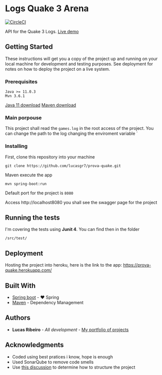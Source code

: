 # Logs Quake 3 Arena
[![CircleCI](https://circleci.com/gh/lucasgr7/prova-quake.svg?style=svg)](https://circleci.com/gh/lucasgr7/prova-quake)

API for the Quake 3 Logs.
[Live demo](https://prova-quake.herokuapp.com/ "App hosted on heroku")

## Getting Started

These instructions will get you a copy of the project up and running on your local machine for development and testing purposes. See deployment for notes on how to deploy the project on a live system.

### Prerequisites


```
Java >= 11.0.3
Mvn 3.6.1
```
[Java 11 download](https://www.oracle.com/technetwork/java/javase/downloads/jdk11-downloads-5066655.html)
[Maven download](https://maven.apache.org/download.cgi)


### Main porpouse

This project shall read the `games.log` in the root access of the project.
You can change the path to the log changing the enviroment variable `


### Installing

First, clone this repository into your machine

```
git clone https://github.com/lucasgr7/prova-quake.git
```

Maven execute the app

```
mvn spring-boot:run
```

Default port for the project is `8080`

Access http://localhost8080 you shall see the swagger page for the project



## Running the tests

I'm covering the tests using **Junit 4**.
You can find then in the folder

`/src/test/`

## Deployment

Hosting the project into heroku, here is the link to the app:
https://prova-quake.herokuapp.com/

## Built With

* [Spring boot](https://spring.io/projects/spring-boot) - ❤️ Spring
* [Maven](https://maven.apache.org/) - Dependency Management

## Authors

* **Lucas Ribeiro** - *All development* - [My portfolio of projects](https://github.com/lucasgr7?tab=repositories)

## Acknowledgments

* Coded using best pratices i know, hope is enough
* Used SonarQube to remove code smells
* Use [this discussion](https://stackoverflow.com/questions/286846/describe-the-architecture-you-use-for-java-web-applications) to determine how to structure the project
